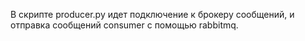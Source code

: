 В скрипте producer.py идет подключение к  брокеру  сообщений,  и отправка сообщений consumer с помощью rabbitmq.
